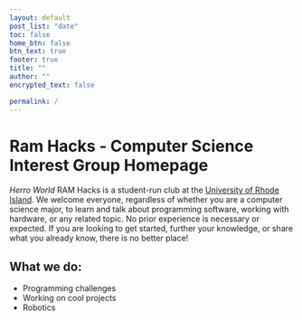 ```yaml
---
layout: default
post_list: "date"
toc: false
home_btn: false
btn_text: true
footer: true
title: ""
author: ""
encrypted_text: false

permalink: /
---
```

# Ram Hacks - Computer Science Interest Group Homepage

*Herro World*
RAM Hacks is a student-run club at the [University of Rhode Island](cs.uri.edu). We welcome everyone, regardless of whether you are a computer science major, to learn and talk about programming software, working with hardware, or any related topic. No prior experience is necessary or expected. If you are looking to get started, further your knowledge, or share what you already know, there is no better place!

## What we do:

* Programming challenges
* Working on cool projects 
* Robotics
